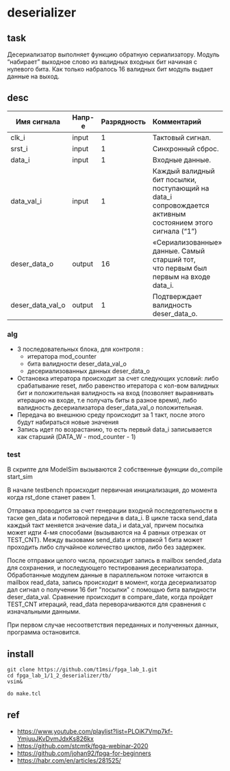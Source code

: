 
# deserializer

## task
Десериализатор выполняет функцию обратную сериализатору. Модуль “набирает”
выходное слово из валидных входных бит начиная с нулевого бита. Как только набралось
16 валидных бит модуль выдает данные на выход.

## desc

| Имя сигнала      | Напр-е | Разрядность | Комментарий                                                                                                     |
| ---------------- | ------ | ----------- |:--------------------------------------------------------------------------------------------------------------- |
| clk_i            | input  | 1           | Тактовый сигнал.                                                                                                |
| srst_i           | input  | 1           | Синхронный сброс.                                                                                               |
| data_i           | input  | 1           | Входные данные.                                                                                                 |
| data_val_i       | input  | 1           | Каждый валидный бит посылки,<br>поступающий на data_i сопровождается<br>активным состоянием этого сигнала (“1”) |
| deser_data_o     | output | 16          | «Сериализованные» данные. Самый старший тот,<br>что первым был первым на входе data_i.                          |
| deser_data_val_o | output | 1           | Подтверждает валидность deser_data_o.                                                                           |


### alg
- 3 последовательных блока, для контроля :
    - итератора mod_counter
    - бита валидности deser_data_val_o
    - десериализованных данных deser_data_o
- Остановка итератора происходит за счет следующих условий: либо срабатывание reset, либо равенство итератора с кол-вом валидных бит и положительная валидность на вход (позволяет выравнивать итерацию на входе, т.е получать биты в разное время), либо валидность десериализатора deser_data_val_o положительная.
- Передача во внешнюю среду происходит за 1 такт, после этого будут набираться новые значения
- Запись идет по возрастанию, то есть первый data_i записывается как старший (DATA_W - mod_counter - 1)

### test
В скрипте для ModelSim вызываются 2 собственные функции do_compile start_sim

В начале testbench происходит первичная инициализация, до момента когда rst_done станет равен 1.

Отправка проводится за счет генерации входной последовтельности в таске gen_data и побитовой передачи в data_i. В цикле таска send_data каждый такт меняется значение data_i и data_val, причем посылка может идти 4-мя способами (вызываются на 4 равных отрезках от TEST_CNT). Между вызовами send_data и отправкой 1 бита может проходить либо случайное количество циклов, либо без задержек.

После отправки целого числа, происходит запись в mailbox sended_data для сохранения, и последующего тестирования десериализатора. Обработанные модулем данные в параллельном потоке читаются в mailbox read_data, запись происходит в момент, когда десериализатор дал сигнал о получении 16 бит "посылки" с помощью бита валидности deser_data_val. Сравнение происходит в compare_date, когда пройдет TEST_CNT итераций, read_data переворачиваются для сравнения с изначальными данными.

При первом случае несоответствия переданных и полученных данных, программа остановится.

## install

```
git clone https://github.com/t1msi/fpga_lab_1.git
cd fpga_lab_1/1_2_deserializer/tb/
vsim&

do make.tcl
```

## ref
- https://www.youtube.com/playlist?list=PLOiK7Vmp7kf-YmjuuJKvDvmJdxKs826kx
- https://github.com/stcmtk/fpga-webinar-2020
- https://github.com/johan92/fpga-for-beginners
- https://habr.com/en/articles/281525/